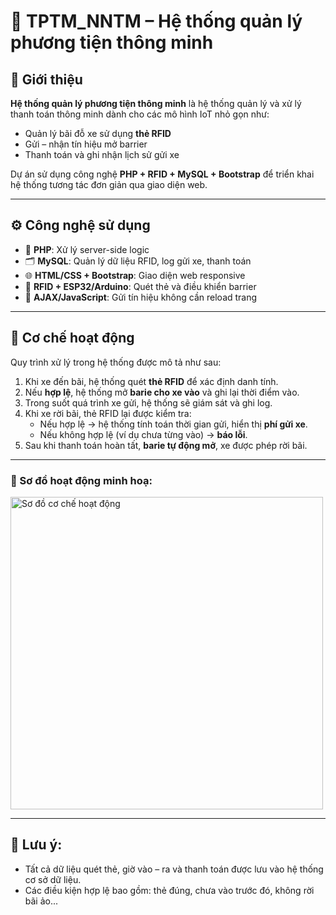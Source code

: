 # 🚦 TPTM_NNTM – Hệ thống quản lý phương tiện thông minh

## 📌 Giới thiệu

**Hệ thống quản lý phương tiện thông minh** là hệ thống quản lý và xử lý thanh toán thông minh dành cho các mô hình IoT nhỏ gọn như:
- Quản lý bãi đỗ xe sử dụng **thẻ RFID**
- Gửi – nhận tín hiệu mở barrier
- Thanh toán và ghi nhận lịch sử gửi xe

Dự án sử dụng công nghệ **PHP + RFID + MySQL + Bootstrap** để triển khai hệ thống tương tác đơn giản qua giao diện web.

---

## ⚙️ Công nghệ sử dụng

- 🧠 **PHP**: Xử lý server-side logic
- 🗂️ **MySQL**: Quản lý dữ liệu RFID, log gửi xe, thanh toán
- 🌐 **HTML/CSS + Bootstrap**: Giao diện web responsive
- 🚪 **RFID + ESP32/Arduino**: Quét thẻ và điều khiển barrier
- 🔁 **AJAX/JavaScript**: Gửi tín hiệu không cần reload trang

---

## 🔁 Cơ chế hoạt động

Quy trình xử lý trong hệ thống được mô tả như sau:

1. Khi xe đến bãi, hệ thống quét **thẻ RFID** để xác định danh tính.
2. Nếu **hợp lệ**, hệ thống mở **barie cho xe vào** và ghi lại thời điểm vào.
3. Trong suốt quá trình xe gửi, hệ thống sẽ giám sát và ghi log.
4. Khi xe rời bãi, thẻ RFID lại được kiểm tra:
   - Nếu hợp lệ → hệ thống tính toán thời gian gửi, hiển thị **phí gửi xe**.
   - Nếu không hợp lệ (ví dụ chưa từng vào) → **báo lỗi**.
5. Sau khi thanh toán hoàn tất, **barie tự động mở**, xe được phép rời bãi.

---

### 🧭 Sơ đồ hoạt động minh hoạ:

<img src="https://github.com/hoangtit123/TPTM_NNTM/blob/master/a%CC%89nh/bieudohoatdong.png" alt="Sơ đồ cơ chế hoạt động" width="500"/>

---

## 📝 Lưu ý:

- Tất cả dữ liệu quét thẻ, giờ vào – ra và thanh toán được lưu vào hệ thống cơ sở dữ liệu.
- Các điều kiện hợp lệ bao gồm: thẻ đúng, chưa vào trước đó, không rời bãi ảo...




